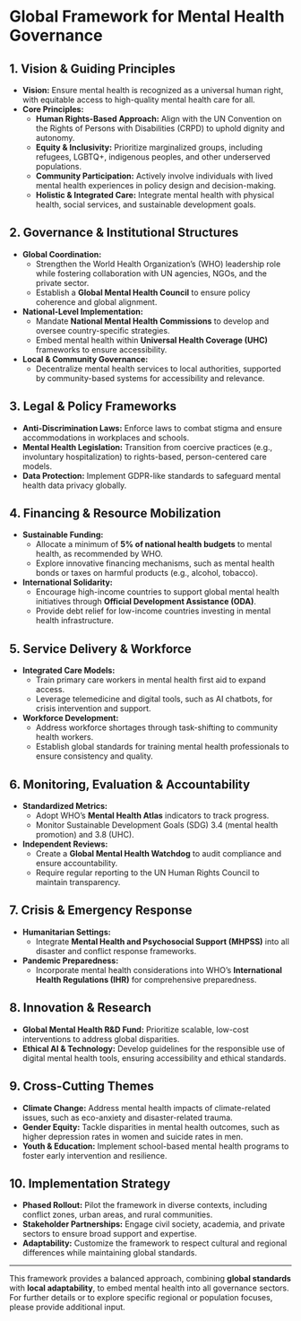# Global Framework for Mental Health Governance

## 1. Vision & Guiding Principles
- **Vision:** Ensure mental health is recognized as a universal human right, with equitable access to high-quality mental health care for all.
- **Core Principles:**
  - **Human Rights-Based Approach:** Align with the UN Convention on the Rights of Persons with Disabilities (CRPD) to uphold dignity and autonomy.
  - **Equity & Inclusivity:** Prioritize marginalized groups, including refugees, LGBTQ+, indigenous peoples, and other underserved populations.
  - **Community Participation:** Actively involve individuals with lived mental health experiences in policy design and decision-making.
  - **Holistic & Integrated Care:** Integrate mental health with physical health, social services, and sustainable development goals.

## 2. Governance & Institutional Structures
- **Global Coordination:**
  - Strengthen the World Health Organization’s (WHO) leadership role while fostering collaboration with UN agencies, NGOs, and the private sector.
  - Establish a **Global Mental Health Council** to ensure policy coherence and global alignment.
- **National-Level Implementation:**
  - Mandate **National Mental Health Commissions** to develop and oversee country-specific strategies.
  - Embed mental health within **Universal Health Coverage (UHC)** frameworks to ensure accessibility.
- **Local & Community Governance:**
  - Decentralize mental health services to local authorities, supported by community-based systems for accessibility and relevance.

## 3. Legal & Policy Frameworks
- **Anti-Discrimination Laws:** Enforce laws to combat stigma and ensure accommodations in workplaces and schools.
- **Mental Health Legislation:** Transition from coercive practices (e.g., involuntary hospitalization) to rights-based, person-centered care models.
- **Data Protection:** Implement GDPR-like standards to safeguard mental health data privacy globally.

## 4. Financing & Resource Mobilization
- **Sustainable Funding:**
  - Allocate a minimum of **5% of national health budgets** to mental health, as recommended by WHO.
  - Explore innovative financing mechanisms, such as mental health bonds or taxes on harmful products (e.g., alcohol, tobacco).
- **International Solidarity:**
  - Encourage high-income countries to support global mental health initiatives through **Official Development Assistance (ODA)**.
  - Provide debt relief for low-income countries investing in mental health infrastructure.

## 5. Service Delivery & Workforce
- **Integrated Care Models:**
  - Train primary care workers in mental health first aid to expand access.
  - Leverage telemedicine and digital tools, such as AI chatbots, for crisis intervention and support.
- **Workforce Development:**
  - Address workforce shortages through task-shifting to community health workers.
  - Establish global standards for training mental health professionals to ensure consistency and quality.

## 6. Monitoring, Evaluation & Accountability
- **Standardized Metrics:**
  - Adopt WHO’s **Mental Health Atlas** indicators to track progress.
  - Monitor Sustainable Development Goals (SDG) 3.4 (mental health promotion) and 3.8 (UHC).
- **Independent Reviews:**
  - Create a **Global Mental Health Watchdog** to audit compliance and ensure accountability.
  - Require regular reporting to the UN Human Rights Council to maintain transparency.

## 7. Crisis & Emergency Response
- **Humanitarian Settings:**
  - Integrate **Mental Health and Psychosocial Support (MHPSS)** into all disaster and conflict response frameworks.
- **Pandemic Preparedness:**
  - Incorporate mental health considerations into WHO’s **International Health Regulations (IHR)** for comprehensive preparedness.

## 8. Innovation & Research
- **Global Mental Health R&D Fund:** Prioritize scalable, low-cost interventions to address global disparities.
- **Ethical AI & Technology:** Develop guidelines for the responsible use of digital mental health tools, ensuring accessibility and ethical standards.

## 9. Cross-Cutting Themes
- **Climate Change:** Address mental health impacts of climate-related issues, such as eco-anxiety and disaster-related trauma.
- **Gender Equity:** Tackle disparities in mental health outcomes, such as higher depression rates in women and suicide rates in men.
- **Youth & Education:** Implement school-based mental health programs to foster early intervention and resilience.

## 10. Implementation Strategy
- **Phased Rollout:** Pilot the framework in diverse contexts, including conflict zones, urban areas, and rural communities.
- **Stakeholder Partnerships:** Engage civil society, academia, and private sectors to ensure broad support and expertise.
- **Adaptability:** Customize the framework to respect cultural and regional differences while maintaining global standards.

---

This framework provides a balanced approach, combining **global standards** with **local adaptability**, to embed mental health into all governance sectors. For further details or to explore specific regional or population focuses, please provide additional input.